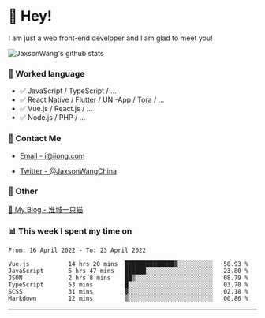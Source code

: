 # 👋 Hey!

I am just a web front-end developer and I am glad to meet you!

![JaxsonWang's github stats](https://github-readme-stats.vercel.app/api?username=JaxsonWang&&show_icons=true&&title_color=1abc9c&&icon_color=1abc9c)


### 📝 Worked language

- ✅ JavaScript / TypeScript / ...
- ✅ React Native / Flutter / UNI-App / Tora / ...
- ✅ Vue.js / React.js / ...
- ✅ Node.js / PHP / ...

### 📮 Contact Me

- [Email - i@iiong.com](mailto:i@iiong.com)

- [Twitter - @JaxsonWangChina](https://twitter.com/JaxsonWangChina)

### 🤪 Other

[📌 My Blog - 淮城一只猫](https://iiong.com)

### 📊 This week I spent my time on

<!--START_SECTION:waka-->

```text
From: 16 April 2022 - To: 23 April 2022

Vue.js           14 hrs 20 mins  ██████████████▓░░░░░░░░░░   58.93 %
JavaScript       5 hrs 47 mins   ██████░░░░░░░░░░░░░░░░░░░   23.80 %
JSON             2 hrs 8 mins    ██▒░░░░░░░░░░░░░░░░░░░░░░   08.79 %
TypeScript       53 mins         █░░░░░░░░░░░░░░░░░░░░░░░░   03.70 %
SCSS             31 mins         ▓░░░░░░░░░░░░░░░░░░░░░░░░   02.18 %
Markdown         12 mins         ▒░░░░░░░░░░░░░░░░░░░░░░░░   00.86 %
```

<!--END_SECTION:waka-->

---
